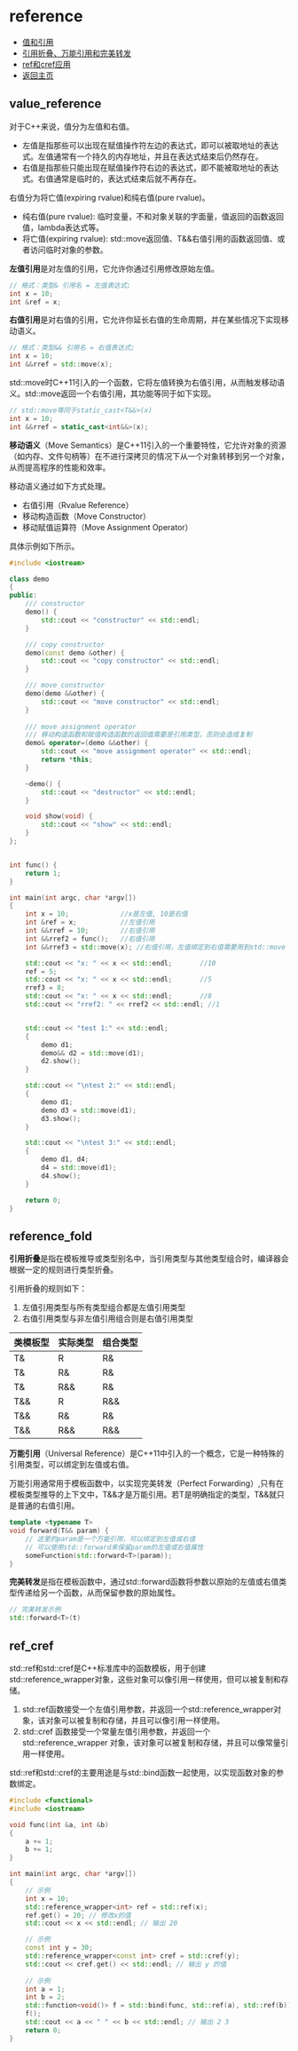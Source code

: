 # reference

- [值和引用](#value_reference)
- [引用折叠、万能引用和完美转发](#reference_fold)
- [ref和cref应用](#ref_cref)
- [返回主页](../../README.md)

## value_reference

对于C++来说，值分为左值和右值。

- 左值是指那些可以出现在赋值操作符左边的表达式，即可以被取地址的表达式。左值通常有一个持久的内存地址，并且在表达式结束后仍然存在。
- 右值是指那些只能出现在赋值操作符右边的表达式，即不能被取地址的表达式。右值通常是临时的，表达式结束后就不再存在。

右值分为将亡值(expiring rvalue)和纯右值(pure rvalue)。

- 纯右值(pure rvalue): 临时变量，不和对象关联的字面量，值返回的函数返回值，lambda表达式等。
- 将亡值(expiring rvalue): std::move返回值、T&&右值引用的函数返回值、或者访问临时对象的参数。

**左值引用**是对左值的引用，它允许你通过引用修改原始左值。

```cpp
// 格式：类型& 引用名 = 左值表达式;
int x = 10;
int &ref = x;
```

**右值引用**是对右值的引用，它允许你延长右值的生命周期，并在某些情况下实现移动语义。

```cpp  
// 格式：类型&& 引用名 = 右值表达式;
int x = 10;
int &&rref = std::move(x);
```

std::move时C++11引入的一个函数，它将左值转换为右值引用，从而触发移动语义。std::move返回一个右值引用，其功能等同于如下实现。

```cpp
// std::move等同于static_cast<T&&>(x)
int x = 10;
int &&rref = static_cast<int&&>(x);
```

**移动语义**（Move Semantics）是C++11引入的一个重要特性，它允许对象的资源（如内存、文件句柄等）在不进行深拷贝的情况下从一个对象转移到另一个对象，从而提高程序的性能和效率。

移动语义通过如下方式处理。

- 右值引用（Rvalue Reference）
- 移动构造函数（Move Constructor）
- 移动赋值运算符（Move Assignment Operator）

具体示例如下所示。

```cpp
#include <iostream>

class demo
{
public:
    /// constructor
    demo() {
        std::cout << "constructor" << std::endl;
    }

    /// copy constructor
    demo(const demo &other) {
        std::cout << "copy constructor" << std::endl;
    }

    /// move constructor
    demo(demo &&other) {
        std::cout << "move constructor" << std::endl;
    }
    
    /// move assignment operator
    /// 移动构造函数和赋值构造函数的返回值需要是引用类型，否则会造成复制
    demo& operator=(demo &&other) {
        std::cout << "move assignment operator" << std::endl;
        return *this;
    }

    ~demo() {
        std::cout << "destructor" << std::endl;
    }

    void show(void) {
        std::cout << "show" << std::endl;
    }
};


int func() {
    return 1;
}

int main(int argc, char *argv[]) 
{
    int x = 10;             //x是左值, 10是右值
    int &ref = x;           //左值引用
    int &&rref = 10;        //右值引用
    int &&rref2 = func();   //右值引用
    int &&rref3 = std::move(x); //右值引用，左值绑定到右值需要用到std::move

    std::cout << "x: " << x << std::endl;       //10
    ref = 5;
    std::cout << "x: " << x << std::endl;       //5
    rref3 = 8;
    std::cout << "x: " << x << std::endl;       //8
    std::cout << "rref2: " << rref2 << std::endl; //1


    std::cout << "test 1:" << std::endl;
    {
        demo d1;
        demo&& d2 = std::move(d1);
        d2.show();
    }

    std::cout << "\ntest 2:" << std::endl;
    {
        demo d1;
        demo d3 = std::move(d1);
        d3.show();
    }

    std::cout << "\ntest 3:" << std::endl;
    {
        demo d1, d4;
        d4 = std::move(d1);
        d4.show();
    }

    return 0;
}
```

## reference_fold

**引用折叠**是指在模板推导或类型别名中，当引用类型与其他类型组合时，编译器会根据一定的规则进行类型折叠。

引用折叠的规则如下：

1. 左值引用类型与所有类型组合都是左值引用类型
2. 右值引用类型与非左值引用组合则是右值引用类型

| 类模板型 | 实际类型 | 组合类型 |
| --- | --- | --- |
| T& | R | R& |
| T& | R& | R& |
| T& | R&& | R& |
| T&& | R | R&& |
| T&& | R& | R& |
| T&& | R&& | R&& |

**万能引用**（Universal Reference）是C++11中引入的一个概念，它是一种特殊的引用类型，可以绑定到左值或右值。

万能引用通常用于模板函数中，以实现完美转发（Perfect Forwarding）,只有在模板类型推导的上下文中，T&&才是万能引用。若T是明确指定的类型，T&&就只是普通的右值引用。

```cpp
template <typename T>
void forward(T&& param) {
    // 这里的param是一个万能引用，可以绑定到左值或右值
    // 可以使用std::forward来保留param的左值或右值属性
    someFunction(std::forward<T>(param));
}
```

**完美转发**是指在模板函数中，通过std::forward函数将参数以原始的左值或右值类型传递给另一个函数，从而保留参数的原始属性。

```cpp
// 完美转发示例
std::forward<T>(t)
```

## ref_cref

std::ref和std::cref是C++标准库中的函数模板，用于创建std::reference_wrapper对象，这些对象可以像引用一样使用，但可以被复制和存储。

1. std::ref函数接受一个左值引用参数，并返回一个std::reference_wrapper对象，该对象可以被复制和存储，并且可以像引用一样使用。
2. std::cref 函数接受一个常量左值引用参数，并返回一个 std::reference_wrapper 对象，该对象可以被复制和存储，并且可以像常量引用一样使用。

std::ref和std::cref的主要用途是与std::bind函数一起使用，以实现函数对象的参数绑定。

```cpp
#include <functional>
#include <iostream>

void func(int &a, int &b)
{
    a += 1;
    b += 1;
}

int main(int argc, char *argv[]) 
{
    // 示例
    int x = 10;
    std::reference_wrapper<int> ref = std::ref(x);
    ref.get() = 20; // 修改x的值
    std::cout << x << std::endl; // 输出 20

    // 示例
    const int y = 30;
    std::reference_wrapper<const int> cref = std::cref(y);
    std::cout << cref.get() << std::endl; // 输出 y 的值
    
    // 示例
    int a = 1;
    int b = 2;
    std::function<void()> f = std::bind(func, std::ref(a), std::ref(b));
    f();
    std::cout << a << " " << b << std::endl; // 输出 2 3
    return 0;
}
```
